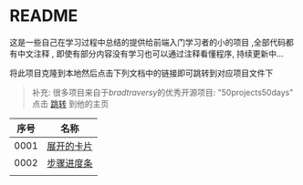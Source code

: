 # README



这是一些自己在学习过程中总结的提供给前端入门学习者的小的项目 ,全部代码都有中文注释 , 即使有部分内容没有学习也可以通过注释看懂程序, 持续更新中...

将此项目克隆到本地然后点击下列文档中的链接即可跳转到对应项目文件下

> 补充: 很多项目来自于*bradtraversy*的优秀开源项目: "50projects50days"  点击 [跳转](https://github.com/bradtraversy) 到他的主页



| 序号 | 名称                                |
| ---- | ----------------------------------- |
| 0001 | [展开的卡片](./0001expanding-cards) |
| 0002 | [步骤进度条](./0002progress-steps)  |
|      |                                     |

